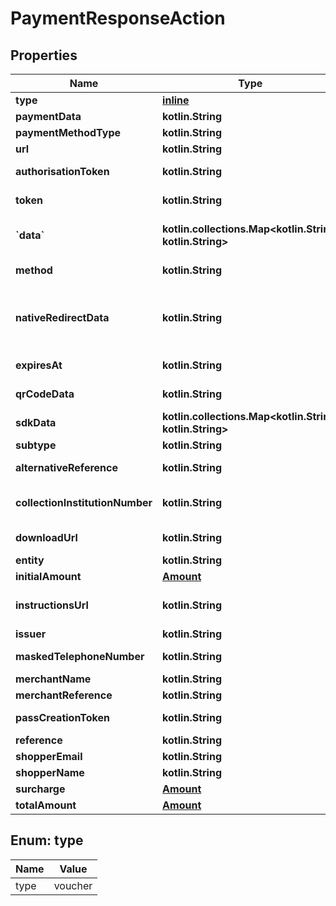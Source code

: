 
# PaymentResponseAction

## Properties
Name | Type | Description | Notes
------------ | ------------- | ------------- | -------------
**type** | [**inline**](#Type) | **voucher** | 
**paymentData** | **kotlin.String** | Encoded payment data. |  [optional]
**paymentMethodType** | **kotlin.String** | Specifies the payment method. |  [optional]
**url** | **kotlin.String** | Specifies the URL to redirect to. |  [optional]
**authorisationToken** | **kotlin.String** | A token needed to authorise a payment. |  [optional]
**token** | **kotlin.String** | A token to pass to the 3DS2 Component to get the fingerprint. |  [optional]
**&#x60;data&#x60;** | **kotlin.collections.Map&lt;kotlin.String, kotlin.String&gt;** | When the redirect URL must be accessed via POST, use this data to post to the redirect URL. |  [optional]
**method** | **kotlin.String** | Specifies the HTTP method, for example GET or POST. |  [optional]
**nativeRedirectData** | **kotlin.String** | Native SDK&#39;s redirect data containing the direct issuer link and state data that must be submitted to the /v1/nativeRedirect/redirectResult. |  [optional]
**expiresAt** | **kotlin.String** | The date time of the voucher expiry. |  [optional]
**qrCodeData** | **kotlin.String** | The contents of the QR code as a UTF8 string. |  [optional]
**sdkData** | **kotlin.collections.Map&lt;kotlin.String, kotlin.String&gt;** | The data to pass to the SDK. |  [optional]
**subtype** | **kotlin.String** | A subtype of the token. |  [optional]
**alternativeReference** | **kotlin.String** | The voucher alternative reference code. |  [optional]
**collectionInstitutionNumber** | **kotlin.String** | A collection institution number (store number) for Econtext Pay-Easy ATM. |  [optional]
**downloadUrl** | **kotlin.String** | The URL to download the voucher. |  [optional]
**entity** | **kotlin.String** | An entity number of Multibanco. |  [optional]
**initialAmount** | [**Amount**](Amount.md) |  |  [optional]
**instructionsUrl** | **kotlin.String** | The URL to the detailed instructions to make payment using the voucher. |  [optional]
**issuer** | **kotlin.String** | The issuer of the voucher. |  [optional]
**maskedTelephoneNumber** | **kotlin.String** | The shopper telephone number (partially masked). |  [optional]
**merchantName** | **kotlin.String** | The merchant name. |  [optional]
**merchantReference** | **kotlin.String** | The merchant reference. |  [optional]
**passCreationToken** | **kotlin.String** | A base64 encoded signature of all properties |  [optional]
**reference** | **kotlin.String** | The voucher reference code. |  [optional]
**shopperEmail** | **kotlin.String** | The shopper email. |  [optional]
**shopperName** | **kotlin.String** | The shopper name. |  [optional]
**surcharge** | [**Amount**](Amount.md) |  |  [optional]
**totalAmount** | [**Amount**](Amount.md) |  |  [optional]


<a name="Type"></a>
## Enum: type
Name | Value
---- | -----
type | voucher



